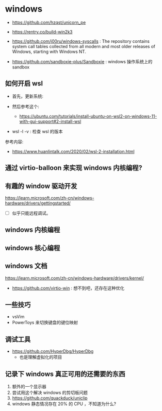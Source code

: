 # windows
- https://github.com/hzqst/unicorn_pe

- https://rentry.co/build-win2k3
- https://github.com/j00ru/windows-syscalls : The repository contains system call tables collected from all modern and most older releases of Windows, starting with Windows NT.
- https://github.com/sandboxie-plus/Sandboxie : windows 操作系统上的 sandbox


## 如何开启 wsl
- 首先，更新系统:
- 然后参考这个:
  - https://ubuntu.com/tutorials/install-ubuntu-on-wsl2-on-windows-11-with-gui-support#2-install-wsl

- wsl -l -v : 检查 wsl 的版本

参考内容:
- https://www.huanlintalk.com/2020/02/wsl-2-installation.html

## 通过 virtio-balloon 来实现 windows 内核编程?

## 有趣的 window 驱动开发
https://learn.microsoft.com/zh-cn/windows-hardware/drivers/gettingstarted/

- [ ] 似乎只能远程调试。

## windows 内核编程

## windows 核心编程

## windows 文档
https://learn.microsoft.com/zh-cn/windows-hardware/drivers/kernel/

- https://github.com/virtio-win : 想不到吧，还存在这种优化

## 一些技巧
- vsVim
- PowerToys 来切换键盘的键位映射

## 调试工具
- https://github.com/HyperDbg/HyperDbg
  - 也是理解虚拟化的项目

## 记录下 windows 真正可用的还需要的东西
1. 额外的一个显示器
2. 尝试用这个解决 windows 的剪切板问题
  1. https://github.com/quackduck/uniclip
3. windows 静态情况存在 20% 的 CPU ，不知道为什么?
